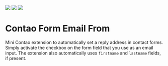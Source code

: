 [![](https://img.shields.io/maintenance/yes/2015.svg)](https://github.com/fritzmg/contao-form-email-from)
[![](https://img.shields.io/packagist/v/fritzmg/contao-form-email-from.svg)](https://packagist.org/packages/fritzmg/contao-form-email-from)
[![](https://img.shields.io/packagist/dt/fritzmg/contao-form-email-from.svg)](https://packagist.org/packages/fritzmg/contao-form-email-from)

Contao Form Email From
===================

Mini Contao extension to automatically set a reply address in contact forms. Simply activate the checkbox on the form field that you use as an email input. The extension also automatically uses `firstname` and `lastname` fields, if present.
